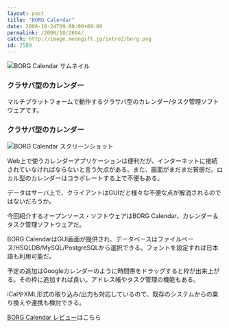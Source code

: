 ```yaml
---
layout: post
title: "BORG Calendar"
date: 2006-10-24T09:00:00+09:00
permalink: /2006/10/2604/
catch: http://image.moongift.jp/intro2/borg.png
id: 2589
---
```

 ![BORG Calendar サムネイル](http://image.moongift.jp/intro2/borg.t.png "BORG Calendar サムネイル")
  

### クラサバ型のカレンダー
  
マルチプラットフォームで動作するクラサバ型のカレンダー/タスク管理ソフトウェアです。  
<!--more-->  

### クラサバ型のカレンダー
  

![BORG Calendar スクリーンショット](http://image.moongift.jp/intro2/borg.png "BORG Calendar スクリーンショット")

  

Web上で使うカレンダーアプリケーションは便利だが、インターネットに接続されていなければならないと言う欠点がある。また、画面がまだまだ貧弱だ。ロカル型のカレンダーはコラボレートする上で不便もある。

  

データはサーバ上で、クライアントはGUIだと様々な不便な点が解消されるのではないだろうか。

  

今回紹介するオープンソース・ソフトウェアはBORG Calendar、カレンダー＆タスク管理ソフトウェアだ。

  

BORG CalendarはGUI画面が提供され、データベースはファイルベース/HSQLDB/MySQL/PostgreSQLから選択できる。フォントを設定すれば日本語も利用可能だ。

  

予定の追加はGoogleカレンダーのように時間帯をドラッグすると枠が出来上がる。その枠に追加すれば良い。アドレス帳やタスク管理の機能もある。

  

iCalやXML形式の取り込み/出力も対応しているので、既存のシステムからの乗り換えや連携も検討できる。

  

[BORG Calendar レビュー](http://oss.moongift.jp/review/i-2605.html)はこちら


